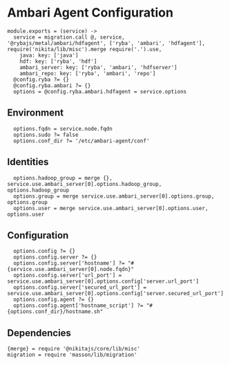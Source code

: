 
# Ambari Agent Configuration

    module.exports = (service) ->
      service = migration.call @, service, '@rybajs/metal/ambari/hdfagent', ['ryba', 'ambari', 'hdfagent'], require('nikita/lib/misc').merge require('.').use,
        java: key: ['java']
        hdf: key: ['ryba', 'hdf']
        ambari_server: key: ['ryba', 'ambari', 'hdfserver']
        ambari_repo: key: ['ryba', 'ambari', 'repo']
      @config.ryba ?= {}
      @config.ryba.ambari ?= {}
      options = @config.ryba.ambari.hdfagent = service.options

## Environment

      options.fqdn = service.node.fqdn
      options.sudo ?= false
      options.conf_dir ?= '/etc/ambari-agent/conf'

## Identities

      options.hadoop_group = merge {}, service.use.ambari_server[0].options.hadoop_group, options.hadoop_group
      options.group = merge service.use.ambari_server[0].options.group, options.group
      options.user = merge service.use.ambari_server[0].options.user, options.user

## Configuration

      options.config ?= {}
      options.config.server ?= {}
      options.config.server['hostname'] ?= "#{service.use.ambari_server[0].node.fqdn}"
      options.config.server['url_port'] = service.use.ambari_server[0].options.config['server.url_port']
      options.config.server['secured_url_port'] = service.use.ambari_server[0].options.config['server.secured_url_port']
      options.config.agent ?= {}
      options.config.agent['hostname_script'] ?= "#{options.conf_dir}/hostname.sh"

## Dependencies

    {merge} = require '@nikitajs/core/lib/misc'
    migration = require 'masson/lib/migration'
